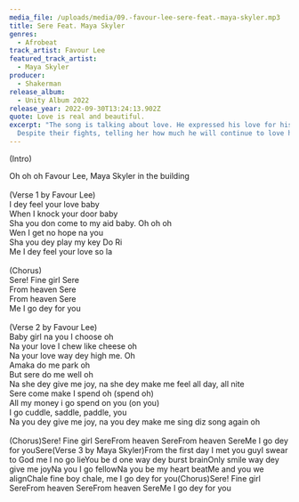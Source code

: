 ```yaml
---
media_file: /uploads/media/09.-favour-lee-sere-feat.-maya-skyler.mp3
title: Sere Feat. Maya Skyler
genres:
  - Afrobeat
track_artist: Favour Lee
featured_track_artist:
  - Maya Skyler
producer:
  - Shakerman
release_album:
  - Unity Album 2022
release_year: 2022-09-30T13:24:13.902Z
quote: Love is real and beautiful.
excerpt: "The song is talking about love. He expressed his love for his woman.
  Despite their fights, telling her how much he will continue to love her. "
---
```

<!--StartFragment-->

(Intro)

Oh oh oh Favour Lee, Maya Skyler in the building\
\
(Verse 1 by Favour Lee)\
I dey feel your love baby\
When I knock your door baby\
Sha you don come to my aid baby. Oh oh oh\
Wen I get no hope na you\
Sha you dey play my key Do Ri\
Me I dey feel your love so la\
\
(Chorus)\
Sere! Fine girl Sere\
From heaven Sere\
From heaven Sere\
Me I go dey for you\
\
(Verse 2 by Favour Lee)\
Baby girl na you I choose oh\
Na your love I chew like cheese oh\
Na your love way dey high me. Oh\
Amaka do me park oh\
But sere do me well oh\
Na she dey give me joy, na she dey make me feel all day, all nite\
Sere come make I spend oh (spend oh)\
All my money i go spend on you (on you)\
I go cuddle, saddle, paddle, you\
Na you dey give me joy, na you dey make me sing diz song again oh\
\
(Chorus)Sere! Fine girl SereFrom heaven SereFrom heaven SereMe I go dey for youSere(Verse 3 by Maya Skyler)From the first day I met you guyI swear to God me I no go lieYou be d one way dey burst brainOnly smile way dey give me joyNa you I go fellowNa you be my heart beatMe and you we alignChale fine boy chale, me I go dey for you(Chorus)Sere! Fine girl SereFrom heaven SereFrom heaven SereMe I go dey for you

<!--EndFragment-->